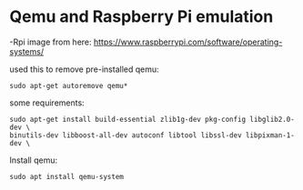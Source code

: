 # Qemu and Raspberry Pi emulation

-Rpi image from here: https://www.raspberrypi.com/software/operating-systems/

used this to remove pre-installed qemu:
 ~~~
sudo apt-get autoremove qemu*
 ~~~

some requirements:
~~~
sudo apt-get install build-essential zlib1g-dev pkg-config libglib2.0-dev \
binutils-dev libboost-all-dev autoconf libtool libssl-dev libpixman-1-dev \
~~~
Install qemu:
  ~~~
sudo apt install qemu-system
~~~


  
